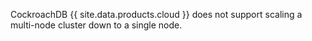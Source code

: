 CockroachDB {{ site.data.products.cloud }} does not support scaling a multi-node cluster down to a single node.
